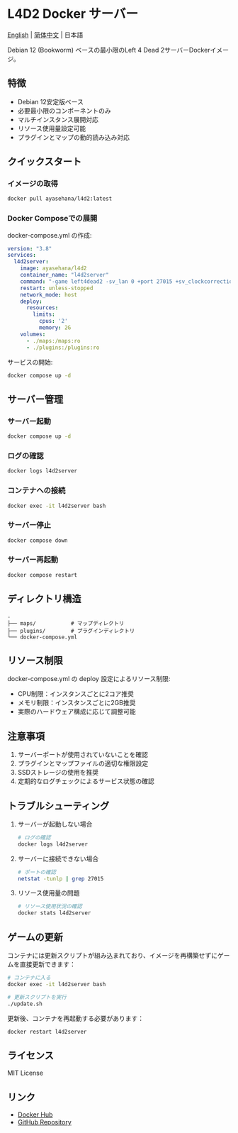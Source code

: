 # L4D2 Docker サーバー

[English](./README_EN.md) | [简体中文](./README.md) | 日本語

Debian 12 (Bookworm) ベースの最小限のLeft 4 Dead 2サーバーDockerイメージ。

## 特徴
- Debian 12安定版ベース
- 必要最小限のコンポーネントのみ
- マルチインスタンス展開対応
- リソース使用量設定可能
- プラグインとマップの動的読み込み対応

## クイックスタート

### イメージの取得
```bash
docker pull ayasehana/l4d2:latest
```

### Docker Composeでの展開
docker-compose.yml の作成:
```yaml
version: "3.8"
services:
  l4d2server:
    image: ayasehana/l4d2
    container_name: "l4d2server"
    command: "-game left4dead2 -sv_lan 0 +port 27015 +sv_clockcorrection_msecs 25 -timeout 10 -tickrate 100 +map c2m1_highway"
    restart: unless-stopped
    network_mode: host
    deploy:
      resources:
        limits:
          cpus: '2'
          memory: 2G
    volumes:
      - ./maps:/maps:ro
      - ./plugins:/plugins:ro
```

サービスの開始:
```bash
docker compose up -d
```

## サーバー管理

### サーバー起動
```bash
docker compose up -d
```

### ログの確認
```bash
docker logs l4d2server
```

### コンテナへの接続
```bash
docker exec -it l4d2server bash
```

### サーバー停止
```bash
docker compose down
```

### サーバー再起動
```bash
docker compose restart
```

## ディレクトリ構造
```
.
├── maps/           # マップディレクトリ
├── plugins/        # プラグインディレクトリ
└── docker-compose.yml
```

## リソース制限

docker-compose.yml の deploy 設定によるリソース制限:
- CPU制限：インスタンスごとに2コア推奨
- メモリ制限：インスタンスごとに2GB推奨
- 実際のハードウェア構成に応じて調整可能

## 注意事項

1. サーバーポートが使用されていないことを確認
2. プラグインとマップファイルの適切な権限設定
3. SSDストレージの使用を推奨
4. 定期的なログチェックによるサービス状態の確認

## トラブルシューティング

1. サーバーが起動しない場合
   ```bash
   # ログの確認
   docker logs l4d2server
   ```

2. サーバーに接続できない場合
   ```bash
   # ポートの確認
   netstat -tunlp | grep 27015
   ```

3. リソース使用量の問題
   ```bash
   # リソース使用状況の確認
   docker stats l4d2server
   ```

## ゲームの更新

コンテナには更新スクリプトが組み込まれており、イメージを再構築せずにゲームを直接更新できます：

```bash
# コンテナに入る
docker exec -it l4d2server bash

# 更新スクリプトを実行
./update.sh
```

更新後、コンテナを再起動する必要があります：
```bash
docker restart l4d2server
```

## ライセンス

MIT License

## リンク
- [Docker Hub](https://hub.docker.com/r/ayasehana/l4d2)
- [GitHub Repository](https://github.com/cH1yoi/l4d2-docker)
